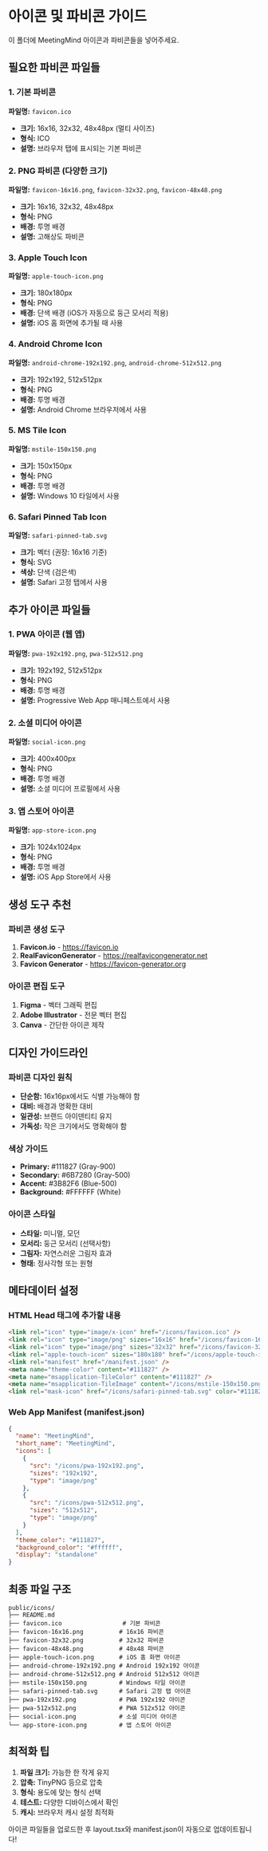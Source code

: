 # 아이콘 및 파비콘 가이드

이 폴더에 MeetingMind 아이콘과 파비콘들을 넣어주세요.

## 필요한 파비콘 파일들

### 1. 기본 파비콘
**파일명:** `favicon.ico`
- **크기:** 16x16, 32x32, 48x48px (멀티 사이즈)
- **형식:** ICO
- **설명:** 브라우저 탭에 표시되는 기본 파비콘

### 2. PNG 파비콘 (다양한 크기)
**파일명:** `favicon-16x16.png`, `favicon-32x32.png`, `favicon-48x48.png`
- **크기:** 16x16, 32x32, 48x48px
- **형식:** PNG
- **배경:** 투명 배경
- **설명:** 고해상도 파비콘

### 3. Apple Touch Icon
**파일명:** `apple-touch-icon.png`
- **크기:** 180x180px
- **형식:** PNG
- **배경:** 단색 배경 (iOS가 자동으로 둥근 모서리 적용)
- **설명:** iOS 홈 화면에 추가될 때 사용

### 4. Android Chrome Icon
**파일명:** `android-chrome-192x192.png`, `android-chrome-512x512.png`
- **크기:** 192x192, 512x512px
- **형식:** PNG
- **배경:** 투명 배경
- **설명:** Android Chrome 브라우저에서 사용

### 5. MS Tile Icon
**파일명:** `mstile-150x150.png`
- **크기:** 150x150px
- **형식:** PNG
- **배경:** 투명 배경
- **설명:** Windows 10 타일에서 사용

### 6. Safari Pinned Tab Icon
**파일명:** `safari-pinned-tab.svg`
- **크기:** 벡터 (권장: 16x16 기준)
- **형식:** SVG
- **색상:** 단색 (검은색)
- **설명:** Safari 고정 탭에서 사용

## 추가 아이콘 파일들

### 1. PWA 아이콘 (웹 앱)
**파일명:** `pwa-192x192.png`, `pwa-512x512.png`
- **크기:** 192x192, 512x512px
- **형식:** PNG
- **배경:** 투명 배경
- **설명:** Progressive Web App 매니페스트에서 사용

### 2. 소셜 미디어 아이콘
**파일명:** `social-icon.png`
- **크기:** 400x400px
- **형식:** PNG
- **배경:** 투명 배경
- **설명:** 소셜 미디어 프로필에서 사용

### 3. 앱 스토어 아이콘
**파일명:** `app-store-icon.png`
- **크기:** 1024x1024px
- **형식:** PNG
- **배경:** 투명 배경
- **설명:** iOS App Store에서 사용

## 생성 도구 추천

### 파비콘 생성 도구
1. **Favicon.io** - https://favicon.io
2. **RealFaviconGenerator** - https://realfavicongenerator.net
3. **Favicon Generator** - https://favicon-generator.org

### 아이콘 편집 도구
1. **Figma** - 벡터 그래픽 편집
2. **Adobe Illustrator** - 전문 벡터 편집
3. **Canva** - 간단한 아이콘 제작

## 디자인 가이드라인

### 파비콘 디자인 원칙
- **단순함:** 16x16px에서도 식별 가능해야 함
- **대비:** 배경과 명확한 대비
- **일관성:** 브랜드 아이덴티티 유지
- **가독성:** 작은 크기에서도 명확해야 함

### 색상 가이드
- **Primary:** #111827 (Gray-900)
- **Secondary:** #6B7280 (Gray-500)
- **Accent:** #3B82F6 (Blue-500)
- **Background:** #FFFFFF (White)

### 아이콘 스타일
- **스타일:** 미니멀, 모던
- **모서리:** 둥근 모서리 (선택사항)
- **그림자:** 자연스러운 그림자 효과
- **형태:** 정사각형 또는 원형

## 메타데이터 설정

### HTML Head 태그에 추가할 내용
```html
<link rel="icon" type="image/x-icon" href="/icons/favicon.ico" />
<link rel="icon" type="image/png" sizes="16x16" href="/icons/favicon-16x16.png" />
<link rel="icon" type="image/png" sizes="32x32" href="/icons/favicon-32x32.png" />
<link rel="apple-touch-icon" sizes="180x180" href="/icons/apple-touch-icon.png" />
<link rel="manifest" href="/manifest.json" />
<meta name="theme-color" content="#111827" />
<meta name="msapplication-TileColor" content="#111827" />
<meta name="msapplication-TileImage" content="/icons/mstile-150x150.png" />
<link rel="mask-icon" href="/icons/safari-pinned-tab.svg" color="#111827" />
```

### Web App Manifest (manifest.json)
```json
{
  "name": "MeetingMind",
  "short_name": "MeetingMind",
  "icons": [
    {
      "src": "/icons/pwa-192x192.png",
      "sizes": "192x192",
      "type": "image/png"
    },
    {
      "src": "/icons/pwa-512x512.png",
      "sizes": "512x512",
      "type": "image/png"
    }
  ],
  "theme_color": "#111827",
  "background_color": "#ffffff",
  "display": "standalone"
}
```

## 최종 파일 구조
```
public/icons/
├── README.md
├── favicon.ico                 # 기본 파비콘
├── favicon-16x16.png          # 16x16 파비콘
├── favicon-32x32.png          # 32x32 파비콘
├── favicon-48x48.png          # 48x48 파비콘
├── apple-touch-icon.png       # iOS 홈 화면 아이콘
├── android-chrome-192x192.png # Android 192x192 아이콘
├── android-chrome-512x512.png # Android 512x512 아이콘
├── mstile-150x150.png         # Windows 타일 아이콘
├── safari-pinned-tab.svg      # Safari 고정 탭 아이콘
├── pwa-192x192.png            # PWA 192x192 아이콘
├── pwa-512x512.png            # PWA 512x512 아이콘
├── social-icon.png            # 소셜 미디어 아이콘
└── app-store-icon.png         # 앱 스토어 아이콘
```

## 최적화 팁
1. **파일 크기:** 가능한 한 작게 유지
2. **압축:** TinyPNG 등으로 압축
3. **형식:** 용도에 맞는 형식 선택
4. **테스트:** 다양한 디바이스에서 확인
5. **캐시:** 브라우저 캐시 설정 최적화

아이콘 파일들을 업로드한 후 layout.tsx와 manifest.json이 자동으로 업데이트됩니다! 